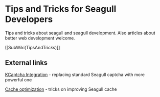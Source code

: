 <!-- Name: TipsAndTricks -->
<!-- Version: 12 -->
<!-- Last-Modified: 2007/04/17 16:44:53 -->
<!-- Author: davert -->

# Tips and Tricks for Seagull Developers

Tips and tricks about seagull and seagull development. Also articles about better web development welcome.

[[SubWiki(TipsAndTricks)]]

## External links
[KCaptcha Integration][1] - replacing standard Seagull captcha with more powerful one

[Cache optimization][2]  - tricks on improving Seagull cache

[1]:	http://seagull.iswith.us/index.php?/archives/9-KCaptcha-Seagull-Integration.html
[2]:	http://seagull.iswith.us/index.php?/archives/7-Cache-optimization-CacheLite-Seagull.html